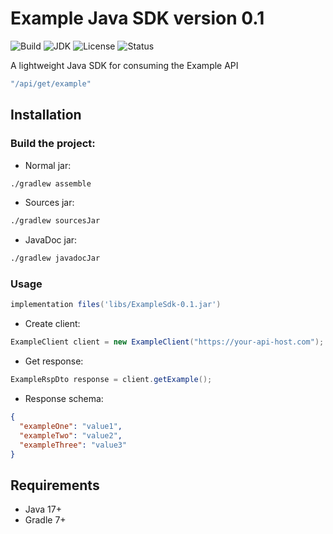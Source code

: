 # Example Java SDK version 0.1

![Build](https://img.shields.io/badge/build-passing-brightgreen)
![JDK](https://img.shields.io/badge/jdk-17+-blue)
![License](https://img.shields.io/badge/license-MIT-green)
![Status](https://img.shields.io/badge/status-alpha-orange)

A lightweight Java SDK for consuming the Example API 
```java
"/api/get/example"
```

## Installation
### Build the project:
- Normal jar:
```bash
./gradlew assemble
```
- Sources jar:
```bash
./gradlew sourcesJar
```
- JavaDoc jar:
```bash
./gradlew javadocJar
```

### Usage
```gradle
implementation files('libs/ExampleSdk-0.1.jar')
```
- Create client:
```java
ExampleClient client = new ExampleClient("https://your-api-host.com");
````
- Get response:
```java
ExampleRspDto response = client.getExample();
```
- Response schema:
```json
{
  "exampleOne": "value1",
  "exampleTwo": "value2",
  "exampleThree": "value3"
}
```

## Requirements
- Java 17+
- Gradle 7+


